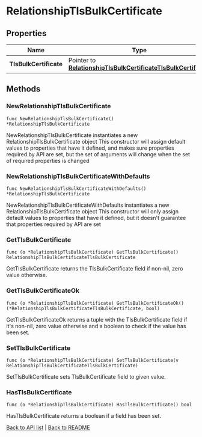 # RelationshipTlsBulkCertificate

## Properties

Name | Type | Description | Notes
------------ | ------------- | ------------- | -------------
**TlsBulkCertificate** | Pointer to [**RelationshipTlsBulkCertificateTlsBulkCertificate**](RelationshipTlsBulkCertificateTlsBulkCertificate.md) |  | [optional] 

## Methods

### NewRelationshipTlsBulkCertificate

`func NewRelationshipTlsBulkCertificate() *RelationshipTlsBulkCertificate`

NewRelationshipTlsBulkCertificate instantiates a new RelationshipTlsBulkCertificate object
This constructor will assign default values to properties that have it defined,
and makes sure properties required by API are set, but the set of arguments
will change when the set of required properties is changed

### NewRelationshipTlsBulkCertificateWithDefaults

`func NewRelationshipTlsBulkCertificateWithDefaults() *RelationshipTlsBulkCertificate`

NewRelationshipTlsBulkCertificateWithDefaults instantiates a new RelationshipTlsBulkCertificate object
This constructor will only assign default values to properties that have it defined,
but it doesn't guarantee that properties required by API are set

### GetTlsBulkCertificate

`func (o *RelationshipTlsBulkCertificate) GetTlsBulkCertificate() RelationshipTlsBulkCertificateTlsBulkCertificate`

GetTlsBulkCertificate returns the TlsBulkCertificate field if non-nil, zero value otherwise.

### GetTlsBulkCertificateOk

`func (o *RelationshipTlsBulkCertificate) GetTlsBulkCertificateOk() (*RelationshipTlsBulkCertificateTlsBulkCertificate, bool)`

GetTlsBulkCertificateOk returns a tuple with the TlsBulkCertificate field if it's non-nil, zero value otherwise
and a boolean to check if the value has been set.

### SetTlsBulkCertificate

`func (o *RelationshipTlsBulkCertificate) SetTlsBulkCertificate(v RelationshipTlsBulkCertificateTlsBulkCertificate)`

SetTlsBulkCertificate sets TlsBulkCertificate field to given value.

### HasTlsBulkCertificate

`func (o *RelationshipTlsBulkCertificate) HasTlsBulkCertificate() bool`

HasTlsBulkCertificate returns a boolean if a field has been set.


[Back to API list](../README.md#documentation-for-api-endpoints) | [Back to README](../README.md)


